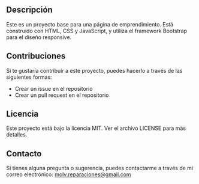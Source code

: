 
## Descripción

Este es un proyecto base para una página de emprendimiento. Está construido con HTML, CSS y JavaScript, y utiliza el framework Bootstrap para el diseño responsive.

## Contribuciones

Si te gustaría contribuir a este proyecto, puedes hacerlo a través de las siguientes formas:

* Crear un issue en el repositorio
* Crear un pull request en el repositorio

## Licencia

Este proyecto está bajo la licencia MIT. Ver el archivo LICENSE para más detalles.

## Contacto

Si tienes alguna pregunta o sugerencia, puedes contactarme a través de mi correo electrónico: molv.reparaciones@gmail.com
